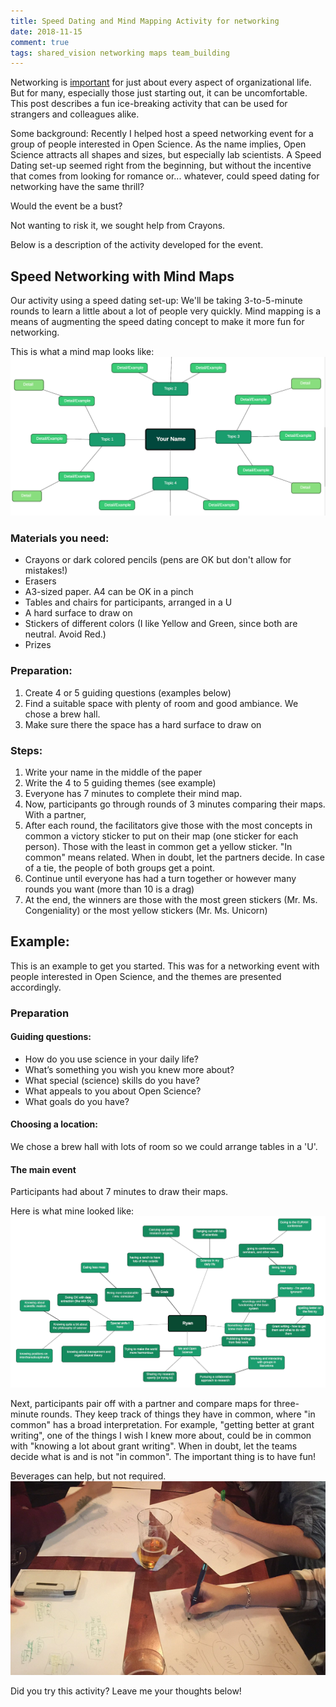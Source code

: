 ```yaml
---
title: Speed Dating and Mind Mapping Activity for networking
date: 2018-11-15
comment: true
tags: shared_vision networking maps team_building
---
```


Networking is [important](https://hbr.org/2007/01/how-leaders-create-and-use-networks) for just about every aspect of organizational life. But for many, especially those just starting out, it can be uncomfortable. This post describes a fun ice-breaking activity that can be used for strangers and colleagues alike.

Some background: Recently I helped host a speed networking event for a group of people interested in Open Science. As the name implies, Open Science attracts all shapes and sizes, but especially lab scientists. A Speed Dating set-up seemed right from the beginning, but without the incentive that comes from looking for romance or... whatever, could speed dating for networking have the same thrill?  

Would the event be a bust?

Not wanting to risk it, we sought help from Crayons.

Below is a description of the activity developed for the event.

## Speed Networking with Mind Maps

Our activity using a speed dating set-up: We'll be taking 3-to-5-minute rounds to learn a little about a lot of people very quickly.
Mind mapping is a means of augmenting the speed dating concept to make it more fun for networking.

This is what a mind map looks like:
![Mind Mapping in Action](/assets/img/2018.15.11Mind_map_blank.PNG)


### Materials you need:
* Crayons  or dark colored pencils (pens are OK but don't allow for mistakes!)
* Erasers
* A3-sized paper. A4 can be OK in a pinch
* Tables and chairs for participants, arranged in a U
* A hard surface to draw on
* Stickers of different colors (I like Yellow and Green, since both are neutral. Avoid Red.)
* Prizes


### Preparation:

1. Create 4 or 5 guiding questions (examples below)
1. Find a suitable space with plenty of room and good ambiance. We chose a brew hall.
1. Make sure there the space has a hard surface to draw on


### Steps:

1. Write your name in the middle of the paper
1. Write the 4 to 5 guiding themes (see example)
1. Everyone has 7 minutes to complete their mind map.
1. Now, participants go through rounds of 3 minutes comparing their maps. With a partner,
1. After each round, the facilitators give those with the most concepts in common a victory sticker to put on their map (one sticker for each person). Those with the least in common get a yellow sticker. "In common" means related. When in doubt, let the partners decide. In case of a tie, the people of both groups get a point.
1. Continue until everyone has had a turn together or however many rounds you want (more than 10 is a drag)
1. At the end, the winners are those with the most green stickers (Mr. Ms. Congeniality) or the most yellow stickers (Mr. Ms. Unicorn)

## Example:

This is an example to get you started. This was for a networking event with people interested in Open Science, and the themes are presented accordingly.

### Preparation

#### Guiding questions:

* How do you use science in your daily life?
* What’s something you wish you knew more about?
* What special (science) skills do you have?
* What appeals to you about Open Science?
* What goals do you have?

#### Choosing a location:

We chose a brew hall with lots of room so we could arrange tables in a 'U'.

#### The main event

Participants had about 7 minutes to draw their maps.

Here is what mine looked like:
![Mind Mapping in Action](/assets/img/2018.15.11Mind_map_example.PNG)

Next, participants pair off with a partner and compare maps for three-minute rounds. They keep track of things they have in common, where "in common" has a broad interpretation. For example, "getting better at grant writing", one of the things I wish I knew more about, could be in common with "knowing a lot about grant writing". When in doubt, let the teams decide what is and is not "in common". The important thing is to have fun!

Beverages can help, but not required.
![Mind Mapping in Action](/assets/img/2018.15.11Mind_map_action.PNG)

Did you try this activity? Leave me your thoughts below!
